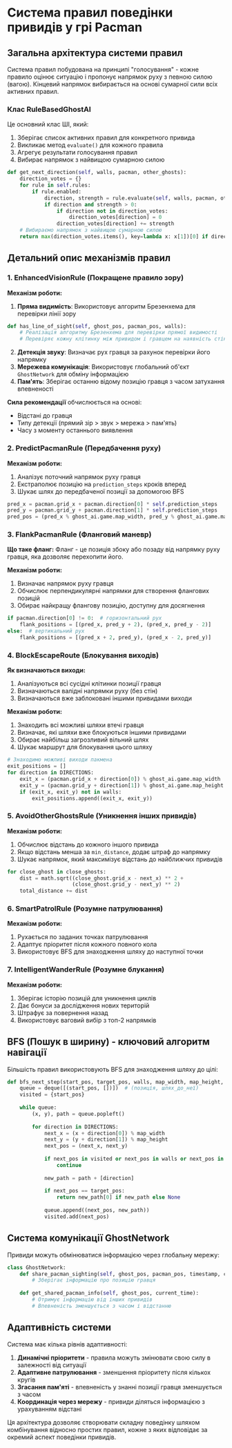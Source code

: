 # Система правил поведінки привидів у грі Pacman

## Загальна архітектура системи правил

Система правил побудована на принципі "голосування" - кожне правило оцінює ситуацію і пропонує напрямок руху з певною силою (вагою). Кінцевий напрямок вибирається на основі сумарної сили всіх активних правил.

### Клас RuleBasedGhostAI

Це основний клас ШІ, який:
1. Зберігає список активних правил для конкретного привида
2. Викликає метод `evaluate()` для кожного правила
3. Агрегує результати голосування правил
4. Вибирає напрямок з найвищою сумарною силою

```python
def get_next_direction(self, walls, pacman, other_ghosts):
    direction_votes = {}
    for rule in self.rules:
        if rule.enabled:
            direction, strength = rule.evaluate(self, walls, pacman, other_ghosts)
            if direction and strength > 0:
                if direction not in direction_votes:
                    direction_votes[direction] = 0
                direction_votes[direction] += strength
    # Вибираємо напрямок з найвищою сумарною силою
    return max(direction_votes.items(), key=lambda x: x[1])[0] if direction_votes else random_direction
```

## Детальний опис механізмів правил

### 1. EnhancedVisionRule (Покращене правило зору)

**Механізм роботи:**
1. **Пряма видимість**: Використовує алгоритм Брезенхема для перевірки лінії зору
```python
def has_line_of_sight(self, ghost_pos, pacman_pos, walls):
    # Реалізація алгоритму Брезенхема для перевірки прямої видимості
    # Перевіряє кожну клітинку між привидом і гравцем на наявність стін
```

2. **Детекція звуку**: Визначає рух гравця за рахунок перевірки його напрямку
3. **Мережева комунікація**: Використовує глобальний об'єкт `GhostNetwork` для обміну інформацією
4. **Пам'ять**: Зберігає останню відому позицію гравця з часом затухання впевненості

**Сила рекомендації** обчислюється на основі:
- Відстані до гравця
- Типу детекції (прямий зір > звук > мережа > пам'ять)
- Часу з моменту останнього виявлення

### 2. PredictPacmanRule (Передбачення руху)

**Механізм роботи:**
1. Аналізує поточний напрямок руху гравця
2. Екстраполює позицію на `prediction_steps` кроків вперед
3. Шукає шлях до передбаченої позиції за допомогою BFS

```python
pred_x = pacman.grid_x + pacman.direction[0] * self.prediction_steps
pred_y = pacman.grid_y + pacman.direction[1] * self.prediction_steps
pred_pos = (pred_x % ghost_ai.game.map_width, pred_y % ghost_ai.game.map_height)
```

### 3. FlankPacmanRule (Фланговий маневр)

**Що таке фланг:**
Фланг - це позиція збоку або позаду від напрямку руху гравця, яка дозволяє перехопити його.

**Механізм роботи:**
1. Визначає напрямок руху гравця
2. Обчислює перпендикулярні напрямки для створення флангових позицій
3. Обирає найкращу флангову позицію, доступну для досягнення

```python
if pacman.direction[0] != 0:  # горизонтальний рух
    flank_positions = [(pred_x, pred_y + 2), (pred_x, pred_y - 2)]
else:  # вертикальний рух
    flank_positions = [(pred_x + 2, pred_y), (pred_x - 2, pred_y)]
```

### 4. BlockEscapeRoute (Блокування виходів)

**Як визначаються виходи:**
1. Аналізуються всі сусідні клітинки позиції гравця
2. Визначаються валідні напрямки руху (без стін)
3. Визначаються вже заблоковані іншими привидами виходи

**Механізм роботи:**
1. Знаходить всі можливі шляхи втечі гравця
2. Визначає, які шляхи вже блокуються іншими привидами
3. Обирає найбільш загрозливий вільний шлях
4. Шукає маршрут для блокування цього шляху

```python
# Знаходимо можливі виходи пакмена
exit_positions = []
for direction in DIRECTIONS:
    exit_x = (pacman.grid_x + direction[0]) % ghost_ai.game.map_width
    exit_y = (pacman.grid_y + direction[1]) % ghost_ai.game.map_height
    if (exit_x, exit_y) not in walls:
        exit_positions.append((exit_x, exit_y))
```

### 5. AvoidOtherGhostsRule (Уникнення інших привидів)

**Механізм роботи:**
1. Обчислює відстань до кожного іншого привида
2. Якщо відстань менша за `min_distance`, додає штраф до напрямку
3. Шукає напрямок, який максимізує відстань до найближчих привидів

```python
for close_ghost in close_ghosts:
    dist = math.sqrt((close_ghost.grid_x - next_x) ** 2 +
                     (close_ghost.grid_y - next_y) ** 2)
    total_distance += dist
```

### 6. SmartPatrolRule (Розумне патрулювання)

**Механізм роботи:**
1. Рухається по заданих точках патрулювання
2. Адаптує пріоритет після кожного повного кола
3. Використовує BFS для знаходження шляху до наступної точки

### 7. IntelligentWanderRule (Розумне блукання)

**Механізм роботи:**
1. Зберігає історію позицій для уникнення циклів
2. Дає бонуси за дослідження нових територій
3. Штрафує за повернення назад
4. Використовує ваговий вибір з топ-2 напрямків

## BFS (Пошук в ширину) - ключовий алгоритм навігації

Більшість правил використовують BFS для знаходження шляху до цілі:

```python
def bfs_next_step(start_pos, target_pos, walls, map_width, map_height, avoid_positions=None):
    queue = deque([(start_pos, [])])  # (позиція, шлях_до_неї)
    visited = {start_pos}
    
    while queue:
        (x, y), path = queue.popleft()
        
        for direction in DIRECTIONS:
            next_x = (x + direction[0]) % map_width
            next_y = (y + direction[1]) % map_height
            next_pos = (next_x, next_y)
            
            if next_pos in visited or next_pos in walls or next_pos in avoid_positions:
                continue
                
            new_path = path + [direction]
            
            if next_pos == target_pos:
                return new_path[0] if new_path else None
                
            queue.append((next_pos, new_path))
            visited.add(next_pos)
```

## Система комунікації GhostNetwork

Привиди можуть обмінюватися інформацією через глобальну мережу:

```python
class GhostNetwork:
    def share_pacman_sighting(self, ghost_pos, pacman_pos, timestamp, confidence=1.0):
        # Зберігає інформацію про позицію гравця
        
    def get_shared_pacman_info(self, ghost_pos, current_time):
        # Отримує інформацію від інших привидів
        # Впевненість зменшується з часом і відстанню
```

## Адаптивність системи

Система має кілька рівнів адаптивності:
1. **Динамічні пріоритети** - правила можуть змінювати свою силу в залежності від ситуації
2. **Адаптивне патрулювання** - зменшення пріоритету після кількох кругів
3. **Згасання пам'яті** - впевненість у знанні позиції гравця зменшується з часом
4. **Координація через мережу** - привиди діляться інформацією з урахуванням відстані

Ця архітектура дозволяє створювати складну поведінку шляхом комбінування відносно простих правил, кожне з яких відповідає за окремий аспект поведінки привидів.